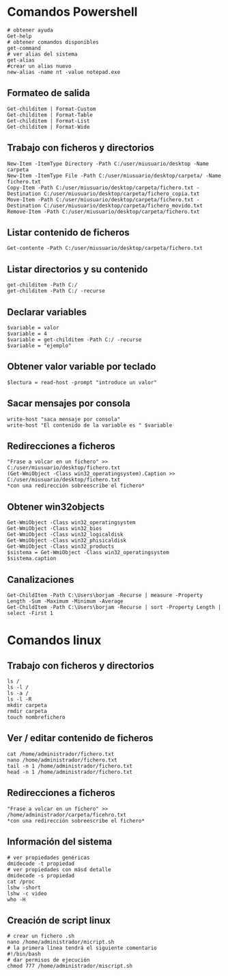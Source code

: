 # Comandos Powershell
````
# obtener ayuda
Get-help
# obtener comandos disponibles
get-command
# ver alias del sistema
get-alias
#crear un alias nuevo
new-alias -name nt -value notepad.exe
````
## Formateo de salida
````
Get-childitem | Format-Custom
Get-childitem | Format-Table
Get-childitem | Format-List
Get-childitem | Format-Wide
````

## Trabajo con ficheros y directorios
````
New-Item -ItemType Directory -Path C:/user/miusuario/desktop -Name carpeta
New-Item -ItemType File -Path C:/user/miusuario/desktop/carpeta/ -Name fichero.txt
Copy-Item -Path C:/user/miusuario/desktop/carpeta/fichero.txt -Destination C:/user/miusuario/desktop/carpeta/fichero_copia.txt 
Move-Item -Path C:/user/miusuario/desktop/carpeta/fichero.txt -Destination C:/user/miusuario/desktop/carpeta/fichero_movido.txt 
Remove-Item -Path C:/user/miusuario/desktop/carpeta/fichero.txt
````

## Listar contenido de ficheros
````
Get-contente -Path C:/user/miusuario/desktop/carpeta/fichero.txt
````

## Listar directorios y su contenido
````
get-childitem -Path C:/
get-childitem -Path C:/ -recurse
````
## Declarar variables
````
$variable = valor
$variable = 4
$variable = get-childitem -Path C:/ -recurse
$variable = "ejemplo"
````
## Obtener valor variable por teclado
````
$lectura = read-host -prompt "introduce un valor"
````
## Sacar mensajes por consola
````
write-host "saca mensaje por consola"
write-host "El contenido de la variable es " $variable
````
## Redirecciones a ficheros 
````
"Frase a volcar en un fichero" >> C:/user/miusuario/desktop/fichero.txt
(Get-WmiObject -Class win32_operatingsystem).Caption >> C:/user/miusuario/desktop/fichero.txt
*con una redirección sobreescribe el fichero*
````
## Obtener win32objects
````
Get-WmiObject -Class win32_operatingsystem
Get-WmiObject -Class win32_bios
Get-WmiObject -Class win32_logicaldisk
Get-WmiObject -Class win32_phisicaldisk
Get-WmiObject -Class win32_products
$sistema = Get-WmiObject -Class win32_operatingsystem
$sistema.caption
````
## Canalizaciones
````
Get-ChildItem -Path C:\Users\borjam -Recurse | measure -Property Length -Sum -Maximum -Minimum -Average
Get-ChildItem -Path C:\Users\borjam -Recurse | sort -Property Length | select -First 1
````
# Comandos linux

## Trabajo con ficheros y directorios
````
ls /
ls -l / 
ls -a /
ls -l -R
mkdir carpeta
rmdir carpeta
touch nombrefichero
````
## Ver / editar contenido de ficheros
````
cat /home/administrador/fichero.txt
nano /home/administrador/fichero.txt
tail -n 1 /home/administrador/fichero.txt
head -n 1 /home/administrador/fichero.txt
````

## Redirecciones a ficheros 
````
"Frase a volcar en un fichero" >> /home/administrador/carpeta/ficehro.txt
*con una redirección sobreescribe el fichero*
````

## Información del sistema
````
# ver propiedades genéricas
dmidecode -t propiedad
# ver propiedades con másd detalle
dmidecode -s propiedad
cat /proc
lshw -short
lshw -c video
who -H
````

## Creación de script linux
````
# crear un fichero .sh
nano /home/administrador/micript.sh
# la primera línea tendrá el siguiente comentario 
#!/bin/bash
# dar permisos de ejecución
chmod 777 /home/administrador/miscript.sh
````





